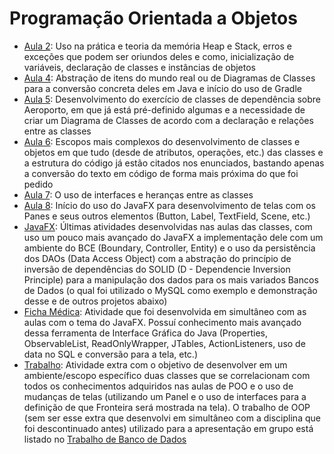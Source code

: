 # Programação Orientada a Objetos

- [Aula 2](./Aula2/): Uso na prática e teoria da memória Heap e Stack, erros e exceções que podem ser oriundos deles e como, inicialização de variáveis, declaração de classes e instâncias de objetos
- [Aula 4](./Aula4/): Abstração de itens do mundo real ou de Diagramas de Classes para a conversão concreta deles em Java e início do uso de Gradle
- [Aula 5](./Aula5/): Desenvolvimento do exercício de classes de dependência sobre Aeroporto, em que já está pré-definido algumas e a necessidade de criar um Diagrama de Classes de acordo com a declaração e relações entre as classes
- [Aula 6](./Aula6/): Escopos mais complexos do desenvolvimento de classes e objetos em que tudo (desde de atributos, operações, etc.) das classes e a estrutura do código já estão citados nos enunciados, bastando apenas a conversão do texto em código de forma mais próxima do que foi pedido
- [Aula 7](./Aula7/): O uso de interfaces e heranças entre as classes
- [Aula 8](./Aula8/): Início do uso do JavaFX para desenvolvimento de telas com os Panes e seus outros elementos (Button, Label, TextField, Scene, etc.)
- [JavaFX](./JavaFX/): Últimas atividades desenvolvidas nas aulas das classes, com uso um pouco mais avançado do JavaFX a implementação dele com um ambiente do BCE (Boundary, Controller, Entity) e o uso da persistência dos DAOs (Data Access Object) com a abstração do princípio de inversão de dependências do SOLID (D - Dependencie Inversion Principle) para a manipulação dos dados para os mais variados Bancos de Dados (o qual foi utilizado o MySQL como exemplo e demonstração desse e de outros projetos abaixo)
- [Ficha Médica](./FichaMedica/): Atividade que foi desenvolvida em simultâneo com as aulas com o tema do JavaFX. Possuí conhecimento mais avançado dessa ferramenta de Interface Gráfica do Java (Properties, ObservableList, ReadOnlyWrapper, JTables, ActionListeners, uso de data no SQL e conversão para a tela, etc.)
- [Trabalho](./Trabalho/): Atividade extra com o objetivo de desenvolver em um ambiente/escopo específico duas classes que se correlacionam com todos os conhecimentos adquiridos nas aulas de POO e o uso de mudanças de telas (utilizando um Panel e o uso de interfaces para a definição de que Fronteira será mostrada na tela). O trabalho de OOP (sem ser esse extra que desenvolvi em simultâneo com a disciplina que foi descontinuado antes) utilizado para a apresentação em grupo está listado no [Trabalho de Banco de Dados](../BD/README.md)
